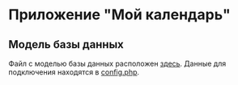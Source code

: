 # Приложение "Мой календарь"

## Модель базы данных

Файл с моделью базы данных расположен [здесь][db_model]. Данные для подключения находятся в [config.php][config_file].



[db_model]: static/sql/my_calendar.sql
[config_file]: src/config.php
